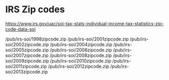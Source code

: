 # IRS Zip codes


https://www.irs.gov/uac/soi-tax-stats-individual-income-tax-statistics-zip-code-data-soi


/pub/irs-soi/1998zipcode.zip
/pub/irs-soi/2001zipcode.zip
/pub/irs-soi/2002zipcode.zip
/pub/irs-soi/2004zipcode.zip
/pub/irs-soi/2005zipcode.zip
/pub/irs-soi/2006zipcode.zip
/pub/irs-soi/2007zipcode.zip
/pub/irs-soi/2008zipcode.zip
/pub/irs-soi/2009zipcode.zip
/pub/irs-soi/2010zipcode.zip
/pub/irs-soi/2011zipcode.zip
/pub/irs-soi/2012zipcode.zip
/pub/irs-soi/2013zipcode.zip
